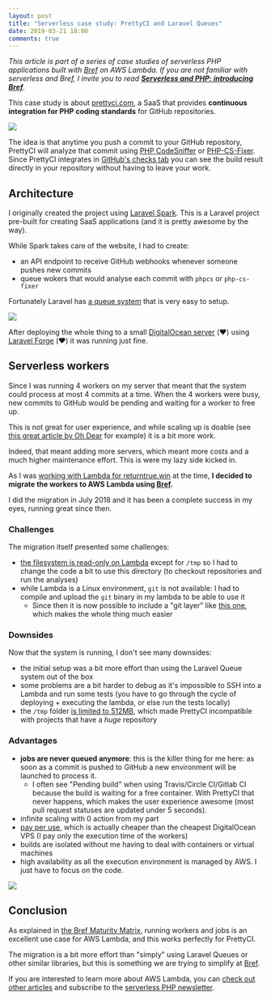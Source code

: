 ```yaml
---
layout: post
title: "Serverless case study: PrettyCI and Laravel Queues"
date: 2019-03-21 18:00
comments: true
---
```


*This article is part of a series of case studies of serverless PHP applications built with [Bref](https://bref.sh/) on AWS Lambda. If you are not familiar with serverless and Bref, I invite you to read [**Serverless and PHP: introducing Bref**](/serverless-php/).*

This case study is about [prettyci.com](https://prettyci.com/), a SaaS that provides **continuous integration for PHP coding standards** for GitHub repositories.

[![](/images/posts/prettyci-intro.png)](https://prettyci.com/)

The idea is that anytime you push a commit to your GitHub repository, PrettyCI will analyze that commit using [PHP CodeSniffer](https://github.com/squizlabs/PHP_CodeSniffer) or [PHP-CS-Fixer](https://github.com/FriendsOfPHP/PHP-CS-Fixer). Since PrettyCI integrates in [GitHub's checks tab](https://blog.github.com/2018-05-07-introducing-checks-api/) you can see the build result directly in your repository without having to leave your work.

<!--more-->

## Architecture

I originally created the project using [Laravel Spark](https://spark.laravel.com/). This is a Laravel project pre-built for creating SaaS applications (and it is pretty awesome by the way).

While Spark takes care of the website, I had to create:

- an API endpoint to receive GitHub webhooks whenever someone pushes new commits
- queue wokers that would analyse each commit with `phpcs` or `php-cs-fixer`

Fortunately Laravel has [a queue system](https://laravel.com/docs/5.7/queues) that is very easy to setup.

[![](/images/posts/prettyci-architecture.png)](/images/posts/prettyci-architecture.png)

After deploying the whole thing to a small [DigitalOcean server](https://m.do.co/c/1f59f177416b) (❤️) using [Laravel Forge](https://forge.laravel.com) (❤️) it was running just fine.

## Serverless workers

Since I was running 4 workers on my server that meant that the system could process at most 4 commits at a time. When the 4 workers were busy, new commits to GitHub would be pending and waiting for a worker to free up.

This is not great for user experience, and while scaling up is doable (see [this great article by Oh Dear](https://ohdear.app/blog/how-to-size-scale-your-laravel-queues) for example) it is a bit more work.

Indeed, that meant adding more servers, which meant more costs and a much higher maintenance effort. This is were my lazy side kicked in.

As I was [working with Lambda for returntrue.win](https://mnapoli.fr/serverless-case-study-returntrue/) at the time, **I decided to migrate the workers to AWS Lambda using [Bref](https://bref.sh/).**

I did the migration in July 2018 and it has been a complete success in my eyes, running great since then.

### Challenges

The migration itself presented some challenges:

- [the filesystem is read-only on Lambda](https://bref.sh/docs/environment/storage.html) except for `/tmp` so I had to change the code a bit to use this directory (to checkout repositories and run the analyses)
- while Lambda is a Linux environment, `git` is not available: I had to compile and upload the `git` binary in my lambda to be able to use it
  - Since then it is now possible to include a "git layer" like [this one](https://github.com/lambci/git-lambda-layer), which makes the whole thing much easier

### Downsides

Now that the system is running, I don't see many downsides:

- the initial setup was a bit more effort than using the Laravel Queue system out of the box
- some problems are a bit harder to debug as it's impossible to SSH into a Lambda and run some tests (you have to go through the cycle of deploying + executing the lambda, or else run the tests locally)
- the `/tmp` folder [is limited to 512MB](https://docs.aws.amazon.com/lambda/latest/dg/limits.html), which made PrettyCI incompatible with projects that have a *huge* repository

### Advantages

- **jobs are never queued anymore**: this is the killer thing for me here: as soon as a commit is pushed to GitHub a new environment will be launched to process it.
  - I often see "Pending build" when using Travis/Circle CI/Gitlab CI because the build is waiting for a free container. With PrettyCI that never happens, which makes the user experience awesome (most pull request statuses are updated under 5 seconds).
- infinite scaling with 0 action from my part
- [pay per use](https://aws.amazon.com/lambda/pricing/), which is actually cheaper than the cheapest DigitalOcean VPS (I pay only the execution time of the workers)
- builds are isolated without me having to deal with containers or virtual machines
- high availability as all the execution environment is managed by AWS. I just have to focus on the code.

[![](/images/posts/prettyci-builds.png)](https://prettyci.com/)

## Conclusion

As explained in [the Bref Maturity Matrix](https://bref.sh/docs/#maturity-matrix), running workers and jobs is an excellent use case for AWS Lambda, and this works perfectly for PrettyCI.

The migration is a bit more effort than "simply" using Laravel Queues or other similar libraries, but this is something we are trying to simplify at [Bref](https://bref.sh/).

If you are interested to learn more about AWS Lambda, you can [check out other articles](/) and subscribe to the [serverless PHP newsletter](https://serverless-php.news/).
